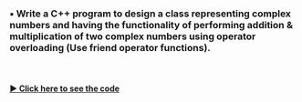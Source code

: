 ### ▪️ Write a C++ program to design a class representing complex numbers and having the functionality of performing addition & multiplication of two complex numbers using operator overloading (Use friend operator functions).

<br/>

#### [▶️ Click here to see the code](./complex_overload.cpp)

